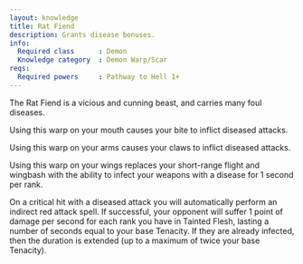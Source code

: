 ```yaml
---
layout: knowledge
title: Rat Fiend
description: Grants disease bonuses.
info:
  Required class      : Demon
  Knowledge category  : Demon Warp/Scar
reqs:
  Required powers     : Pathway to Hell 1+
---
```


The Rat Fiend is a vicious and cunning beast, and carries many foul diseases.

Using this warp on your mouth causes your bite to inflict diseased attacks.

Using this warp on your arms causes your claws to inflict diseased attacks.

Using this warp on your wings replaces your short-range flight and wingbash 
with the ability to infect your weapons with a disease for 1 second per rank.

On a critical hit with a diseased attack you will automatically perform an 
indirect red attack spell.  If successful, your opponent will suffer 1 point 
of damage per second for each rank you have in Tainted Flesh, lasting a number
of seconds equal to your base Tenacity.  If they are already infected, then the
duration is extended (up to a maximum of twice your base Tenacity).
